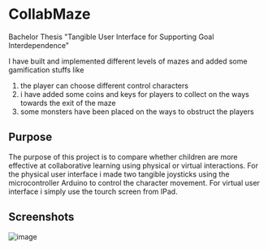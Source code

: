 # CollabMaze
Bachelor Thesis "Tangible User Interface for Supporting Goal Interdependence"

I have built and implemented different levels of mazes and added some gamification stuffs like 
1. the player can choose different control characters
2. i have added some coins and keys for players to collect on the ways towards the exit of the maze
3. some monsters have been placed on the ways to obstruct the players

## Purpose
The purpose of this project is to compare whether children are more effective at collaborative learning using physical or virtual interactions. 
For the physical user interface i made two tangible joysticks using the microcontroller Arduino to control the character movement. 
For virtual user interface i simply use the tourch screen from IPad. 

## Screenshots
![image](https://github.com/gzhenhan/CollabMaze/assets/57628471/9e6289be-db73-4112-96b2-050589ef2631)
